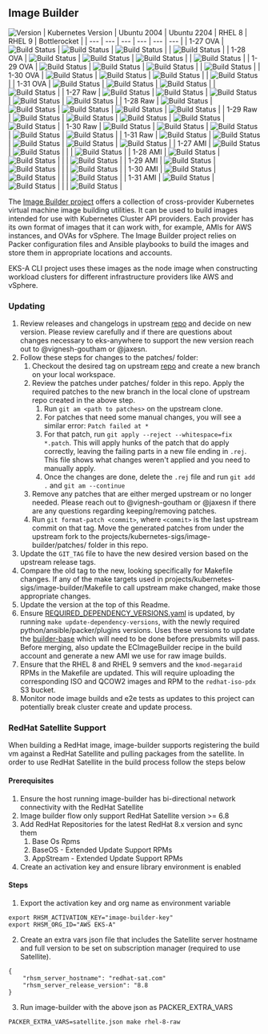 ## **Image Builder**
![Version](https://img.shields.io/badge/version-v0.1.42-blue)
| Kubernetes Version | Ubuntu 2004 | Ubuntu 2204 | RHEL 8 | RHEL 9 | Bottlerocket |
| --- | --- | --- | --- | --- | --- |
| 1-27 OVA | ![Build Status](https://codebuild.us-west-2.amazonaws.com/badges?uuid=eyJlbmNyeXB0ZWREYXRhIjoiQ2tIeHZ6ZG1XSTBTaFl4NGxIQWorbm4rYlNESmJybTJIZ3VtVGNrZUpvWUh3TG9zTzdhNXJvMkFxRGpBWWhEbFZ1aWppUjRhMTZkdU1EaGlQMW5EKzFVPSIsIml2UGFyYW1ldGVyU3BlYyI6IlFrQ0pRRDFXM01iRFBhQkciLCJtYXRlcmlhbFNldFNlcmlhbCI6MX0%3D&branch=main) | ![Build Status](https://codebuild.us-west-2.amazonaws.com/badges?uuid=eyJlbmNyeXB0ZWREYXRhIjoiQ0J4Qno3QmZsY1FYQUxmZC9hU3JFd0k2ZHpnSGhkSDc5MUxWdVlFU3JZclRKQ2NrR3lhQWFOVXV6aWhGakFYbWxJbnhkck1HWE5ua2kzMFMybW14dllvPSIsIml2UGFyYW1ldGVyU3BlYyI6ImxqbTZISWNyaCtzOFB3RUsiLCJtYXRlcmlhbFNldFNlcmlhbCI6MX0%3D&branch=main) | ![Build Status](https://codebuild.us-west-2.amazonaws.com/badges?uuid=eyJlbmNyeXB0ZWREYXRhIjoiMlFmL2ljUVVBSHh3eFI3QTAvVzNUL2RYaElvaTl0NGpOa0tPeUlld3hLenlMNWluOUE5NG0veXlKZ05RYUgvblI1VzlCeWtsdEwzZFdEYXhqNlptblpFPSIsIml2UGFyYW1ldGVyU3BlYyI6IkZURS96YW5CRHV5NU5xUWQiLCJtYXRlcmlhbFNldFNlcmlhbCI6MX0%3D&branch=main) | | ![Build Status](https://codebuild.us-west-2.amazonaws.com/badges?uuid=eyJlbmNyeXB0ZWREYXRhIjoiaHFNbVJsMlNObjB2Rmo2UUZ2RHIyc0k4WkowWkZ2RFpRS3dpRXc4VUEvbDBTVjZPZW9aY01Ga0ZONWZPS2YyVllhdmMwdXh0eGlYR3lOTDZ6aFEwbGxFPSIsIml2UGFyYW1ldGVyU3BlYyI6Iko3NUNaUWg0MkljOEZhSzEiLCJtYXRlcmlhbFNldFNlcmlhbCI6MX0%3D&branch=main) |
| 1-28 OVA | ![Build Status](https://codebuild.us-west-2.amazonaws.com/badges?uuid=eyJlbmNyeXB0ZWREYXRhIjoiQzE0RjNFaFBPSlpOZTRreUtYL0xrYjRzT3N4SnZSQnRiZklscTlMeWgrUkFzZFhhUHM1VW1jWEtra25ZSlVhb1RDMEZVL2hCVVByOTAxVmpQa0lwNnJNPSIsIml2UGFyYW1ldGVyU3BlYyI6IlpwalVhUkpXOGl3cmcvZlYiLCJtYXRlcmlhbFNldFNlcmlhbCI6MX0%3D&branch=main) | ![Build Status](https://codebuild.us-west-2.amazonaws.com/badges?uuid=eyJlbmNyeXB0ZWREYXRhIjoiaXBrVGdXN1d4bFg4ZFdrVEV6YW5HZ2RtTVI5bEYrTmExUDJVSkRYQnZqMFJWdnA0OU9FV09kalVqQkNLTjlxMVhyTWRwTjNDMWNJTzhSZzNxaXJ1K0pBPSIsIml2UGFyYW1ldGVyU3BlYyI6IkNsVG5wSmR3aVNZZFl0bTgiLCJtYXRlcmlhbFNldFNlcmlhbCI6MX0%3D&branch=main) | ![Build Status](https://codebuild.us-west-2.amazonaws.com/badges?uuid=eyJlbmNyeXB0ZWREYXRhIjoiZzFvblF1STgyQWl1VlhlRTdJOFg5dWRXNGtiR3pXMDRObVlFYUVRdVlwZVQyckxGS3M5K29FVzdCcThyR00rQlNpVzEyUS9ockhnbndVS2Z0WGhLMHd3PSIsIml2UGFyYW1ldGVyU3BlYyI6IkJSdkNhTjFXSEU2VlY5UCsiLCJtYXRlcmlhbFNldFNlcmlhbCI6MX0%3D&branch=main) | | ![Build Status](https://codebuild.us-west-2.amazonaws.com/badges?uuid=eyJlbmNyeXB0ZWREYXRhIjoiNjJCM1Z3VU4rVVY3eW9OTEVPaGZXK3J4YXdSaU51K3BjUjNOSzFJMmo1Q0lmZXdicVRzOTFMTmxuR2NkcTZSNUxBWCtvUDRlZHRHbFFYSWRvR05qbjZrPSIsIml2UGFyYW1ldGVyU3BlYyI6IisrQlRQcjFmL1RodmsxYkUiLCJtYXRlcmlhbFNldFNlcmlhbCI6MX0%3D&branch=main) |
| 1-29 OVA | ![Build Status](https://codebuild.us-west-2.amazonaws.com/badges?uuid=eyJlbmNyeXB0ZWREYXRhIjoiRnd0ZWNDVEdlRGQ3cnRiYUE4Mmt1dUV1R1VJWTFjSXRhWkNCR3pGSTJWazF1NUtGdGQ2cG9ldWd1anlEUzVzZThBc09WNmNVc3ZxU213UHZkVXM1UFhRPSIsIml2UGFyYW1ldGVyU3BlYyI6Ii9SRFlqMUc3OFd0RGsrbHEiLCJtYXRlcmlhbFNldFNlcmlhbCI6MX0%3D&branch=main) | ![Build Status](https://codebuild.us-west-2.amazonaws.com/badges?uuid=eyJlbmNyeXB0ZWREYXRhIjoiNTBKcFRtVHNKWVFIazc2cUpCdndpT1lBTXBJUEQ2NjNOTnJXS01xM3pCaUVJNzFNTDc3ejBnc3FUZkZ5QWxsOFBjVzV6ZG1JVi82M3huNTk5cnhzVEFVPSIsIml2UGFyYW1ldGVyU3BlYyI6InFmZ0NKMjdrQTh1ZS9lVzgiLCJtYXRlcmlhbFNldFNlcmlhbCI6MX0%3D&branch=main) | ![Build Status](https://codebuild.us-west-2.amazonaws.com/badges?uuid=eyJlbmNyeXB0ZWREYXRhIjoiSFBPUWJaSkdkd00xQzJ4UXRrTlhQN2NaYmVxQ1ZoTEJBemJxR0pHTkdDbHppTWV0ejU4bzhNQmFBUWRSOGhiN2hmTUdpSHpEaHVTc25QdXBROHQ1bTFBPSIsIml2UGFyYW1ldGVyU3BlYyI6InVML1g4aXZqdEdpdncyVTAiLCJtYXRlcmlhbFNldFNlcmlhbCI6MX0%3D&branch=main) | | ![Build Status](https://codebuild.us-west-2.amazonaws.com/badges?uuid=eyJlbmNyeXB0ZWREYXRhIjoiYTF4S0htTFdnZWxZNk1GVG11SlF0KzV5elFjT3lKeXFpaEdsLzlRSnM2QzNZTVFuenVRNE5FZWl3YVl3S0dWb3VmamJ1d3Zjb2t5UGNzTFRCMk4vaVNvPSIsIml2UGFyYW1ldGVyU3BlYyI6Ii9TSnhHaGF2NWRmbUlBTUgiLCJtYXRlcmlhbFNldFNlcmlhbCI6MX0%3D&branch=main) |
| 1-30 OVA | ![Build Status](https://codebuild.us-west-2.amazonaws.com/badges?uuid=eyJlbmNyeXB0ZWREYXRhIjoieDlTSGtsNzc2Sk85STRnS1Z2a2l5ZEljNlVXNTZsQlZ2a2VJUTRmZ1lrOUJITjhUMHJ3QVBpUjZvQXFEZGxPRm5PMG82R0IxRE90bVFOTkMrbisrQ3dVPSIsIml2UGFyYW1ldGVyU3BlYyI6IlpIMmFINjUxaWU4L3MvWlIiLCJtYXRlcmlhbFNldFNlcmlhbCI6MX0%3D&branch=main) | ![Build Status](https://codebuild.us-west-2.amazonaws.com/badges?uuid=eyJlbmNyeXB0ZWREYXRhIjoiYlJBdUMyK2h2elNkeEtKSlI3b1EzT0tLSXhQcjl0eHZhQko3Wno4UTVOSHJnMnZDTld3QStnTVhQMzFHaEN0TVVPekFqNUlpZlR5SDlWd3h3UTUybjUwPSIsIml2UGFyYW1ldGVyU3BlYyI6IlYxd2htNEFhU1FXaGZNRksiLCJtYXRlcmlhbFNldFNlcmlhbCI6MX0%3D&branch=main) | ![Build Status](https://codebuild.us-west-2.amazonaws.com/badges?uuid=eyJlbmNyeXB0ZWREYXRhIjoieEt6MXczVHpCRGYwazZwR1pzeUtqTEVzdUdGWW5McHZJN2JoWHBDcXQrTEtHeVdZckdLclZlcnVtM1MvSG9iTEVFb1JrSGZTZThBVURsOVIrMHhJQ0ZJPSIsIml2UGFyYW1ldGVyU3BlYyI6IkJxbGdnMm1rdFhreFlIYXgiLCJtYXRlcmlhbFNldFNlcmlhbCI6MX0%3D&branch=main) | | ![Build Status](https://codebuild.us-west-2.amazonaws.com/badges?uuid=eyJlbmNyeXB0ZWREYXRhIjoiYTZneUxYOENvT3VVRW1RV3VXRUFYNlNKMTRHeXl3cGNqSXNJM0FQTE15blJncExUYjVuQXN3UUFxZFBpeVdnQmJZM1N2WkxnVWg0ZWRyUFlLdlNiNmpNPSIsIml2UGFyYW1ldGVyU3BlYyI6IlpsN3pka0lscXJ4RGpxMmkiLCJtYXRlcmlhbFNldFNlcmlhbCI6MX0%3D&branch=main) |
| 1-31 OVA | ![Build Status](https://codebuild.us-west-2.amazonaws.com/badges?uuid=eyJlbmNyeXB0ZWREYXRhIjoib2dneUkvWHdQVnBIeW0rYVpjSlBwMkI4ekpDN1NVN0thZVVVYTlGYXRicHFyamZHZGV3WEJxdkZnMjVxV3RjT3VKNC9xV2thMmRwZk5BaDJqTWNtbThnPSIsIml2UGFyYW1ldGVyU3BlYyI6IitIbGxic09ybWhmZk16RVMiLCJtYXRlcmlhbFNldFNlcmlhbCI6MX0%3D&branch=main) | ![Build Status](https://codebuild.us-west-2.amazonaws.com/badges?uuid=eyJlbmNyeXB0ZWREYXRhIjoiVzZ5QkxpQjZkVnBYV28vWlljOWZSK3lmbUFNeXNYTXorbnhjdUVaRnFhWVRGS1JHWEEvVFFWY3B1T1V1SVBHUU4zNXdHVzQwelhDeVZYb1I2WWZkL29JPSIsIml2UGFyYW1ldGVyU3BlYyI6Ik5RbjR1cTJpYjVtbU1tTXYiLCJtYXRlcmlhbFNldFNlcmlhbCI6MX0%3D&branch=main) | ![Build Status](https://codebuild.us-west-2.amazonaws.com/badges?uuid=eyJlbmNyeXB0ZWREYXRhIjoiZnUyWUUwRzdQMUtlZHl5b0xSNW9JVlA3YmUrdjNQVmFYczFFajNmcWZPMUltdUJkenJQSStJVmlpNDNTYmVZUlMwNkpsWWNpOTEzTCt3ODVyMmluZzVrPSIsIml2UGFyYW1ldGVyU3BlYyI6InZoQnlwN1pFdFVVTEh0QWoiLCJtYXRlcmlhbFNldFNlcmlhbCI6MX0%3D&branch=main) | | ![Build Status](https://codebuild.us-west-2.amazonaws.com/badges?uuid=eyJlbmNyeXB0ZWREYXRhIjoiM3NsSHdyVjdTTlpva2tmQ3pFTWw4bENSdWViWmlxQ2NBMHhZb21sZndWNmpqdkpxSjhSSm5PZnByNTBTUUNreVNITktsQk5xZDBVbWZrd0VZTmo4bERRPSIsIml2UGFyYW1ldGVyU3BlYyI6IjRLMkRDRHhqdElDZmpGbFMiLCJtYXRlcmlhbFNldFNlcmlhbCI6MX0%3D&branch=main) |
| 1-27 Raw | ![Build Status](https://codebuild.us-west-2.amazonaws.com/badges?uuid=eyJlbmNyeXB0ZWREYXRhIjoiOFh3eDVvV2NuaXFLUHZqdHRmeHdnUmRtYzdhcVBmMStzU3lJWVFvQW44MURUMUpuQ1lubWNOTU4wOWZYT1lZcUhqT2lDQS9yTG02cWxnWCtLb3prTlRJPSIsIml2UGFyYW1ldGVyU3BlYyI6Ik5tSnB2SFJRY01xb01TRGQiLCJtYXRlcmlhbFNldFNlcmlhbCI6MX0%3D&branch=main) | ![Build Status](https://codebuild.us-west-2.amazonaws.com/badges?uuid=eyJlbmNyeXB0ZWREYXRhIjoiSXBaRVYwOE9uMXhnM3dkMUs3eVJuUXBLZ0dsWGx4V1hzQ0ZEeTNPTkt6MG1aWjRSYms2Umc3dm1uY3Zid0xpYmdnRUZwOEExeWdIVUxpUjRrc0pnQ3NzPSIsIml2UGFyYW1ldGVyU3BlYyI6InQrK1lwZU81bXZqQjJob1ciLCJtYXRlcmlhbFNldFNlcmlhbCI6MX0%3D&branch=main) | ![Build Status](https://codebuild.us-west-2.amazonaws.com/badges?uuid=eyJlbmNyeXB0ZWREYXRhIjoiMmpxS0xzaTFKYk5mZWZMdjhCanplcVgxNFZ6Y1ZmWXpzcHpHNVJyNnM1ZzhpekpqbVhvSVY4N3J0eWdOWXlpMGozdnl6bklWK0ZGcHI0SzZNWWJzQmQ0PSIsIml2UGFyYW1ldGVyU3BlYyI6Ikl2b1hZTGxobFBWWjdDY1IiLCJtYXRlcmlhbFNldFNlcmlhbCI6MX0%3D&branch=main) | ![Build Status](https://codebuild.us-west-2.amazonaws.com/badges?uuid=eyJlbmNyeXB0ZWREYXRhIjoiMTdZNUtVdVRIOXBJcFVIOTQ4dVlNY2NqUzd5MlAzQlVRN3V0M3RQaDdwT0xhNFFwbWQyZktRRHVaTzl6U0FJMkpHZmJ1VkZWck1OQW4yUHg0TDdvdzBzPSIsIml2UGFyYW1ldGVyU3BlYyI6Iklvd2ZObnhwVitNOVpZb0QiLCJtYXRlcmlhbFNldFNlcmlhbCI6MX0%3D&branch=main) | ![Build Status](https://codebuild.us-west-2.amazonaws.com/badges?uuid=eyJlbmNyeXB0ZWREYXRhIjoiZmIvT3hrSDlLSDZ2eTJEYVpiTlRDZ3NMRDE3RGNKOUkweSthd1k3Y25DeU1OTGNuVzY1V0FqU2hEdjByOXY3dHFsejFDYXlFa0tHNSs2RU5mdkQ5WlRNPSIsIml2UGFyYW1ldGVyU3BlYyI6IkN4RmI1NW9lcDk0OVRUTU0iLCJtYXRlcmlhbFNldFNlcmlhbCI6MX0%3D&branch=main) |
| 1-28 Raw | ![Build Status](https://codebuild.us-west-2.amazonaws.com/badges?uuid=eyJlbmNyeXB0ZWREYXRhIjoiSXJQMmZFMHF2SHYzbEtVRkY3OTQ2eXlsOHE4NmthaEZ3Y2tMRkI2YjZrMkFUQTd3Wjg0MlZEaVRvZjFhdjBRSE9mZVZyL0EyMGQvM1BqU294WUplc1Y0PSIsIml2UGFyYW1ldGVyU3BlYyI6IjZyYUVDS2pUdFRhUUYzMVoiLCJtYXRlcmlhbFNldFNlcmlhbCI6MX0%3D&branch=main) | ![Build Status](https://codebuild.us-west-2.amazonaws.com/badges?uuid=eyJlbmNyeXB0ZWREYXRhIjoiS1JRaEtqbTg1MCtZNkdJT0pUY1lrUjhXUFFFV044TVZxSi9HaGtkMGtEdURBamxrcU5XNG9WRDFjOG95V05OWk5JajczRm9OWkR6eGtEUVU5NllPZjRrPSIsIml2UGFyYW1ldGVyU3BlYyI6InZUMFg2QXk2VFd0TjcxVFIiLCJtYXRlcmlhbFNldFNlcmlhbCI6MX0%3D&branch=main) | ![Build Status](https://codebuild.us-west-2.amazonaws.com/badges?uuid=eyJlbmNyeXB0ZWREYXRhIjoiclhFaU9UN0JRTW5jWUE4VkdNS0c4bVh0MllVZnc0c1VpTS8zanBodnRucVd6U094SnVzTTZrcW03a3RaZ1A3cThManpDVWh0b1Q4TUwrdXhxZ05sQzZjPSIsIml2UGFyYW1ldGVyU3BlYyI6IitqSGV0SkRKUzQvZS9IOWoiLCJtYXRlcmlhbFNldFNlcmlhbCI6MX0%3D&branch=main) | ![Build Status](https://codebuild.us-west-2.amazonaws.com/badges?uuid=eyJlbmNyeXB0ZWREYXRhIjoiT053WVVsUkY1eGhaeUxMdEdKKzJKekQ2aGUzcGJMekJRdlRuRzZWaUxvWlZPVms3Y1BKcDZSS1RZWllSandqRWtoempUOUJZY3VzWjJkQWZlbWNBdDVnPSIsIml2UGFyYW1ldGVyU3BlYyI6ImR5SHpPWGJoT0x0aVpsZjQiLCJtYXRlcmlhbFNldFNlcmlhbCI6MX0%3D&branch=main) | ![Build Status](https://codebuild.us-west-2.amazonaws.com/badges?uuid=eyJlbmNyeXB0ZWREYXRhIjoidENKNmxQSDh3U2ZlMk10dnZ4RmYxcTdPL1k0SUVsM3dncjVPU2xoT0lqdDZEOWF0RkxFeGg0ZEt2UmJobm8vVXZhd3d2dWplNlYwV2lhMHk5QmhRKzVNPSIsIml2UGFyYW1ldGVyU3BlYyI6InZyUGtaQzdXc3FPd3QwbUYiLCJtYXRlcmlhbFNldFNlcmlhbCI6MX0%3D&branch=main) |
| 1-29 Raw | ![Build Status](https://codebuild.us-west-2.amazonaws.com/badges?uuid=eyJlbmNyeXB0ZWREYXRhIjoiakRqVDJhbUpFY1Q5WFFyU24vU2Jsemt0UlFyZTZBQWJDRFc5TGRvR3FoV254cWdxSHJSeEtwT1RQMHJxV0JsNmE2MGFHTjlSc3NLTW83MkhPV1pldzFzPSIsIml2UGFyYW1ldGVyU3BlYyI6InhHVDBVbmE0U2tza0FudDkiLCJtYXRlcmlhbFNldFNlcmlhbCI6MX0%3D&branch=main) | ![Build Status](https://codebuild.us-west-2.amazonaws.com/badges?uuid=eyJlbmNyeXB0ZWREYXRhIjoiaFI4cVZrQWNyaHdkRkhvdU15Q05EOW40NkFIM01uc2ovSmZxRms1eVVhZDkrb3BWZFFrQWZlcE0wemVPZW1Yak4yNElXRDliWHVLZDcwZHhQQTFSVUxBPSIsIml2UGFyYW1ldGVyU3BlYyI6IncvdmM3VTdBdTZJdS91RCsiLCJtYXRlcmlhbFNldFNlcmlhbCI6MX0%3D&branch=main) | ![Build Status](https://codebuild.us-west-2.amazonaws.com/badges?uuid=eyJlbmNyeXB0ZWREYXRhIjoiQzREZXZWZ0kzWjc3T3cvalF0MWl0MmhyTGorb1FqNnE3cHRQWkpiYmRWREttSDR6TU4rUHdacVRJQnRuM25FcHhqRFNqa2xGOC9VV0RJT1FhMGVIOTBZPSIsIml2UGFyYW1ldGVyU3BlYyI6IlBiK3AzTnJPNE5rSjQwTEEiLCJtYXRlcmlhbFNldFNlcmlhbCI6MX0%3D&branch=main) | ![Build Status](https://codebuild.us-west-2.amazonaws.com/badges?uuid=eyJlbmNyeXB0ZWREYXRhIjoiMk1HNGQ5bThmYmZUNGs1UjgxUkhoa0FoVHF2Tlg3WVRXalBtazVhc0VoblEvd2NVb1ZISVJ2T1orODkzKy94NWE1VnEwWHNwRnFyVUd1cTVta3RBY0I0PSIsIml2UGFyYW1ldGVyU3BlYyI6IkU0RHN6M2cwbnVyWWVvTjciLCJtYXRlcmlhbFNldFNlcmlhbCI6MX0%3D&branch=main) | ![Build Status](https://codebuild.us-west-2.amazonaws.com/badges?uuid=eyJlbmNyeXB0ZWREYXRhIjoiSk02ZG9ralhIVTBUclMzSXVmVWFQeXRPVnF5RXNRMkY1YVFtalNkSlNUQnpIbWRJcHV1V0pxK3A1UEJqdUFkeHp0RnZYNnNxNHBJNUowV1dzTDk5QnhZPSIsIml2UGFyYW1ldGVyU3BlYyI6Imlpdlh4VmpSWGo3cWpiU08iLCJtYXRlcmlhbFNldFNlcmlhbCI6MX0%3D&branch=main) |
| 1-30 Raw | ![Build Status](https://codebuild.us-west-2.amazonaws.com/badges?uuid=eyJlbmNyeXB0ZWREYXRhIjoiY3dMYURNcDg4U3BrRC80SEdxMEVzUCtSSEQreHJjUlB1MXpnanU4ZHRiTjdkOUNqNlI5M1JaTGR4UDNpNDN5UE84Yzl4c2lvVWsxb2p1TzE1WmV4dlQ0PSIsIml2UGFyYW1ldGVyU3BlYyI6InNmS1hTVERWZmRQeHVzR1EiLCJtYXRlcmlhbFNldFNlcmlhbCI6MX0%3D&branch=main) | ![Build Status](https://codebuild.us-west-2.amazonaws.com/badges?uuid=eyJlbmNyeXB0ZWREYXRhIjoiNkNrY2RXTVlQK1NJTDdyNHBUSlhtMVM5WDJEc1U5MW1VMHVXUnBxS0xDU3duZzFmeURxS01lOXpvcTYrV2N0OVpVQVFLeDlTOFpVWGh0UVRDR2FWbmRRPSIsIml2UGFyYW1ldGVyU3BlYyI6Im9BSlVyYmg5Q0p4OUd3SGsiLCJtYXRlcmlhbFNldFNlcmlhbCI6MX0%3D&branch=main) | ![Build Status](https://codebuild.us-west-2.amazonaws.com/badges?uuid=eyJlbmNyeXB0ZWREYXRhIjoibEpxeTkvelliZmdjdThwbXVUT0JIa25lUWRsajJHMlVaNnpFRFlhTkNmUjRTbjVmWFpmeVJsNTJuSzI5VXQxK2NCZElHWFBtcGZsZ3ExQ1lidkZFYzZrPSIsIml2UGFyYW1ldGVyU3BlYyI6IlZwK1JhajVnRnhkcExzK2wiLCJtYXRlcmlhbFNldFNlcmlhbCI6MX0%3D&branch=main) | ![Build Status](https://codebuild.us-west-2.amazonaws.com/badges?uuid=eyJlbmNyeXB0ZWREYXRhIjoickkyTkFjc2l4V0I4S2NXQWtEYS9oS3F2S1BzMGNNMXJaY3BhNmJhWGg0d2xScmplZU8xaGZUemNVbXNVQjFuMzBjUHNHRHdtQ011eVJvblJsTDMvakRrPSIsIml2UGFyYW1ldGVyU3BlYyI6IlFOa2huSkcxSjY5aEJ4R2EiLCJtYXRlcmlhbFNldFNlcmlhbCI6MX0%3D&branch=main) | ![Build Status](https://codebuild.us-west-2.amazonaws.com/badges?uuid=eyJlbmNyeXB0ZWREYXRhIjoic3NtSysvK1NieFVUeWlSUlNiWUVPamh0b3lXSE9wN2pQcVEvM04vbndYbjRJdE5jNEkraG1JL09rVXZsMnpFM042Zm13M1FoaHUyTUtaWFlNOENiaU5NPSIsIml2UGFyYW1ldGVyU3BlYyI6IlpvS3R2bUp4WGhWVjdSTk8iLCJtYXRlcmlhbFNldFNlcmlhbCI6MX0%3D&branch=main) |
| 1-31 Raw | ![Build Status](https://codebuild.us-west-2.amazonaws.com/badges?uuid=eyJlbmNyeXB0ZWREYXRhIjoibFMvaDlLYytFWTR4c2FHZ21Qc0tCUi9GRDFxZFNsOWhQcXNDaWdxU2Jaai9Xb1RPQktyQWpZTVZXejZCbHBod2R0ckVncGJnTFcrOEg0OUlwVENMb2lzPSIsIml2UGFyYW1ldGVyU3BlYyI6IlI1UEtudzJuakUyaFF1eTUiLCJtYXRlcmlhbFNldFNlcmlhbCI6MX0%3D&branch=main) | ![Build Status](https://codebuild.us-west-2.amazonaws.com/badges?uuid=eyJlbmNyeXB0ZWREYXRhIjoibDZ5Z0FhSkhTSk55TDBUMEJsMWJsUi9YQ3ZhRnZuSXVra0Yvd215T3JoajZER0Q5bVZJTDB0TTVBQTZoUU54V0YwUU44RVpJU1FlUHp6OThxdXZ1cG44PSIsIml2UGFyYW1ldGVyU3BlYyI6Ik1Ua0NLdDBGN05oV1hIY0YiLCJtYXRlcmlhbFNldFNlcmlhbCI6MX0%3D&branch=main) | ![Build Status](https://codebuild.us-west-2.amazonaws.com/badges?uuid=eyJlbmNyeXB0ZWREYXRhIjoiK0Y5ZENodXlkSW42a2M5QkZrclI3U0d6clZSRHJkcmNaNVB6UFExSmJ3QndGZjdzYUVMMlNOTldsR3oycCs3VHRaZXJRZkxQTUh1RHJoaVBocDBDQmZRPSIsIml2UGFyYW1ldGVyU3BlYyI6IjBMdXZwdVFWcXM5N0wzTHgiLCJtYXRlcmlhbFNldFNlcmlhbCI6MX0%3D&branch=main) | ![Build Status](https://codebuild.us-west-2.amazonaws.com/badges?uuid=eyJlbmNyeXB0ZWREYXRhIjoiMmNjdjkweHZPYnJ4TkMzbEVMQUphME5udlkycjlldmFTTWkzMnZPSlZSRHVWdlRkVzRIM0RDcTRZbEhDSjdCT2dQdUR6TUNaYmo4Zzk4VGNoQnNzTnQ0PSIsIml2UGFyYW1ldGVyU3BlYyI6ImlQVHE0VkZzaTJaYmJITDkiLCJtYXRlcmlhbFNldFNlcmlhbCI6MX0%3D&branch=main) | ![Build Status](https://codebuild.us-west-2.amazonaws.com/badges?uuid=eyJlbmNyeXB0ZWREYXRhIjoieGxqT3BsdTdPUXlZRGZ5Z3NxWmc3ZDdXM3pLQ04vNUZKS3dUOXVhdkRDVHR1SktYNWg4MXFJc2JQcE9UeFBmTFdyQzFWeXhEVkVadkZIVjhmREVRYnRVPSIsIml2UGFyYW1ldGVyU3BlYyI6ImdGTGxsSmRZZzk0bUg2S2oiLCJtYXRlcmlhbFNldFNlcmlhbCI6MX0%3D&branch=main) |
| 1-27 AMI | ![Build Status](https://codebuild.us-west-2.amazonaws.com/badges?uuid=eyJlbmNyeXB0ZWREYXRhIjoibTFhTE93QXVnNGJMUXA2ZkVxYjI2SWMzYzFYYmdvaVdaOXhnUnNyQ0pLbnVvSmREYVI5eFZuTVV5Q1cra3VuY3hYb2RxYy8vZEpEMHlNUEdLMUdHZ0lJPSIsIml2UGFyYW1ldGVyU3BlYyI6ImoyNkZmTHAyRExKL2QwK1EiLCJtYXRlcmlhbFNldFNlcmlhbCI6MX0%3D&branch=main) | ![Build Status](https://codebuild.us-west-2.amazonaws.com/badges?uuid=eyJlbmNyeXB0ZWREYXRhIjoicitxczEvR0k2WG04cnRzYXh4bjlCR21FT0RrYld2b1I1NjJtQ2xVR2VBUTNLcHBiRWR0SVBtRDNwclRHa0tqZlVBMi8wdGt3amREeVpvaVpqRnJkbERNPSIsIml2UGFyYW1ldGVyU3BlYyI6Ik8wZDVlMGIxTW1WZXhSZG4iLCJtYXRlcmlhbFNldFNlcmlhbCI6MX0%3D&branch=main) | | | ![Build Status](https://codebuild.us-west-2.amazonaws.com/badges?uuid=eyJlbmNyeXB0ZWREYXRhIjoiRlJVV0xTbWhWRlBOSDU1dG9zVk8vRDcvTncyb3FScDBaVVh1akoyN3RhenVQZHlMY0hZdFJCcU11akxoSHVtbDJFWS81Z0dRekQ1U1k2NlZyY0ljbFFVPSIsIml2UGFyYW1ldGVyU3BlYyI6ImhiWGVhS0JFZ1R0dTl1QVAiLCJtYXRlcmlhbFNldFNlcmlhbCI6MX0%3D&branch=main) |
| 1-28 AMI | ![Build Status](https://codebuild.us-west-2.amazonaws.com/badges?uuid=eyJlbmNyeXB0ZWREYXRhIjoiMGpSaFExYjg5WTA2RjlvUmQxUkVSVzZPNlVFcm1YTmdtQ0gyZmR2Ylh5cFYxU0NOanI5WEo2L2RtY3JlRjJKek04TDBKVzl6NjNrUVphM1hjM3p5RXdJPSIsIml2UGFyYW1ldGVyU3BlYyI6IkJQRHFLeG1nNTR0NGJQVk4iLCJtYXRlcmlhbFNldFNlcmlhbCI6MX0%3D&branch=main) | ![Build Status](https://codebuild.us-west-2.amazonaws.com/badges?uuid=eyJlbmNyeXB0ZWREYXRhIjoiUWs3YWNEekRGWFVJNTlnd3JDd3FJR3dTQ0pSSFE3NDI5cktXV3BQSGJmaUpBalBwODBoUlZqT1VPckFJcVBRTkZkVFVqWDN2NGNvRnkwKzhwK1o3VVN3PSIsIml2UGFyYW1ldGVyU3BlYyI6IndxaHpNUlRUM3dpVDUyTGIiLCJtYXRlcmlhbFNldFNlcmlhbCI6MX0%3D&branch=main) | | | ![Build Status](https://codebuild.us-west-2.amazonaws.com/badges?uuid=eyJlbmNyeXB0ZWREYXRhIjoibW9qVTcyTEhXZ1NFNFJoanJTdjdWd3N2UklsWEl1ZndCcjU3eUh5MUliRmx6bmQ5TE5WcFlxYnc1V3o5RUtUbUxGUzh3TmthSzJyZU4yRlQ5QUNHRXdZPSIsIml2UGFyYW1ldGVyU3BlYyI6ImtYMEpWeWc5dzN6MjBDbTIiLCJtYXRlcmlhbFNldFNlcmlhbCI6MX0%3D&branch=main) |
| 1-29 AMI | ![Build Status](https://codebuild.us-west-2.amazonaws.com/badges?uuid=eyJlbmNyeXB0ZWREYXRhIjoiY0lUM1FzWDBnZEc1TDYyZCtQQ0ZlbGNVSEdBSDdoeTZpZUNaSWhId0gvZ0d5T0pKSEd3dkRsKzlRV3RJWTBVYzNEbEpKVmtONzltdXFyd2lYcHRNM084PSIsIml2UGFyYW1ldGVyU3BlYyI6Im11K3BnNStnanFSdGtOSjYiLCJtYXRlcmlhbFNldFNlcmlhbCI6MX0%3D&branch=main) | ![Build Status](https://codebuild.us-west-2.amazonaws.com/badges?uuid=eyJlbmNyeXB0ZWREYXRhIjoiMm1aczBXS21lVzFZWVdldldvOXdwaUFaMytHaFpmY3hBd1VuR3l6QkxWbHErTS9lTmZIaFNDYzErcGsxOXNQSlM3T3RRaVFHTm1zaHcxQm5RMWQwSGRVPSIsIml2UGFyYW1ldGVyU3BlYyI6IjVUbFNnV3dKUTF5SCtTSFkiLCJtYXRlcmlhbFNldFNlcmlhbCI6MX0%3D&branch=main) | | | ![Build Status](https://codebuild.us-west-2.amazonaws.com/badges?uuid=eyJlbmNyeXB0ZWREYXRhIjoib2JLTmVtZUl1d1doZkgraEthOUw5ZzhvWkJGUU15RjUwU0NKd254bUpjVmJoMHRtc2Y3SHlubGh4Zm8rbHRsVXFoT1ppeVRqNzlhb0dDQUlTK21mTFFRPSIsIml2UGFyYW1ldGVyU3BlYyI6InpPNFd2MDI3L3g4VEVNdm8iLCJtYXRlcmlhbFNldFNlcmlhbCI6MX0%3D&branch=main) |
| 1-30 AMI | ![Build Status](https://codebuild.us-west-2.amazonaws.com/badges?uuid=eyJlbmNyeXB0ZWREYXRhIjoiZWo3VUF3d1lvTWxEbW14R0p3aXZnK0VKcWtvMVBBZjVCdEg5Mlk3QkZyUlZiWEhMQ1hUSFF0bU8xUEQ2TTRTUHRhOFhhUXUxTktpWC9QbE12RHdJaFd3PSIsIml2UGFyYW1ldGVyU3BlYyI6ImZtTDNqN2JxclFqU1I1MXciLCJtYXRlcmlhbFNldFNlcmlhbCI6MX0%3D&branch=main) | ![Build Status](https://codebuild.us-west-2.amazonaws.com/badges?uuid=eyJlbmNyeXB0ZWREYXRhIjoiczIwbkdGWVJGTzVTWVE0L01OYmZzNXhwZHVSKzhKeGdySVltSFIxbGI3VkVWNkNSUllHRVAxQklrMFY3dmdjeXp6T2gzREZWK0VqRTkrbDlOaVBwc2NjPSIsIml2UGFyYW1ldGVyU3BlYyI6IlVmaUNTZnFjMC8rWjVLaHYiLCJtYXRlcmlhbFNldFNlcmlhbCI6MX0%3D&branch=main) | | | ![Build Status](https://codebuild.us-west-2.amazonaws.com/badges?uuid=eyJlbmNyeXB0ZWREYXRhIjoiYXkrbTVKeHZQMVY2NWdITzUvM0VjeERESFkvZmVIL0s1Y0UzL3VBT1VNdDRHQVZsVjdvcW1hRndtbXRLcGtFUjJjamlDOEFBdG03aU4wZzBsSXdhOXlNPSIsIml2UGFyYW1ldGVyU3BlYyI6Iit0NEhXSktxRGdyTStYZzkiLCJtYXRlcmlhbFNldFNlcmlhbCI6MX0%3D&branch=main) |
| 1-31 AMI | ![Build Status](https://codebuild.us-west-2.amazonaws.com/badges?uuid=eyJlbmNyeXB0ZWREYXRhIjoiNWdUVGR3QXZxTTFHWGhWNE9MZnJReUpGWGtRMGcxc2poMnpzNzhZSklzMGVTRzhzY29ZTGVlME9LNDR1Q0QwNzZ5bWV0ZWpTcVRWYkU2Z0E0WEFEZG9vPSIsIml2UGFyYW1ldGVyU3BlYyI6Ik92VkVSMnBnR2Y0NEdPZzkiLCJtYXRlcmlhbFNldFNlcmlhbCI6MX0%3D&branch=main) | ![Build Status](https://codebuild.us-west-2.amazonaws.com/badges?uuid=eyJlbmNyeXB0ZWREYXRhIjoiWU9iZWtoa2RpOUduVG8wVHdvdUs1TnVyT2xZQklqbjVNcFFFNitpaGZPNXU2ZGRXWHlTdktHTXAxSUx2OGpvMGYxdWlkeFl4cU9IWmI1eHlGYkF1a0dJPSIsIml2UGFyYW1ldGVyU3BlYyI6Ilo2Wmh3UkwyUktEZ09aMVMiLCJtYXRlcmlhbFNldFNlcmlhbCI6MX0%3D&branch=main) | | | ![Build Status](https://codebuild.us-west-2.amazonaws.com/badges?uuid=eyJlbmNyeXB0ZWREYXRhIjoiRXlycUdvaFJzLzlwZmlWbU95UXdHdVNxd3FSaWp4MlVPc1l4NUVkczJTM09LLytDQ0tqNDFkb2ZtS0hmMGlYQ2VRbXppUDJ2VytoREltM0NRZjE5NzdNPSIsIml2UGFyYW1ldGVyU3BlYyI6ImxuYzMwT3NGLzVSNjNuVFAiLCJtYXRlcmlhbFNldFNlcmlhbCI6MX0%3D&branch=main) |

The [Image Builder project](https://github.com/kubernetes-sigs/image-builder) offers a collection of cross-provider Kubernetes virtual machine image building utilities. It can be used to build images intended for use with Kubernetes Cluster API providers. Each provider has its own format of images that it can work with, for example, AMIs for AWS instances, and OVAs for vSphere. The Image Builder project relies on Packer configuration files and Ansible playbooks to build the images and store them in appropriate locations and accounts.

EKS-A CLI project uses these images as the node image when constructing workload clusters for different infrastructure providers like AWS and vSphere.

### Updating

1. Review releases and changelogs in upstream [repo](https://github.com/kubernetes-sigs/image-builder) and decide on new version.
   Please review carefully and if there are questions about changes necessary to eks-anywhere to support the new version reach out to @vignesh-goutham or @jaxesn.
1. Follow these steps for changes to the patches/ folder:
    1. Checkout the desired tag on upstream [repo](https://github.com/kubernetes-sigs/image-builder) and create a new branch on your local workspace.
    1. Review the patches under patches/ folder in this repo. Apply the required patches to the new branch in the local clone of upstream repo created in the above step.
        1. Run `git am <path to patches>` on the upstream clone.
        1. For patches that need some manual changes, you will see a similar error: `Patch failed at *`
        1. For that patch, run `git apply --reject --whitespace=fix *.patch`. This will apply hunks of the patch that do apply correctly, leaving
           the failing parts in a new file ending in `.rej`. This file shows what changes weren't applied and you need to manually apply.
        1. Once the changes are done, delete the `.rej` file and run `git add .` and `git am --continue`
    1. Remove any patches that are either merged upstream or no longer needed. Please reach out to @vignesh-goutham or @jaxesn if there are any questions regarding keeping/removing patches.
    1. Run `git format-patch <commit>`, where `<commit>` is the last upstream commit on that tag. Move the generated patches from under the upstream fork to the projects/kubernetes-sigs/image-builder/patches/ folder in this repo.
1. Update the `GIT_TAG` file to have the new desired version based on the upstream release tags.
1. Compare the old tag to the new, looking specifically for Makefile changes. If any of the make targets used in projects/kubernetes-sigs/image-builder/Makefile to call upstream make changed, make those appropriate changes.
1. Update the version at the top of this Readme.
1. Ensure [REQUIRED_DEPENDENCY_VERSIONS.yaml](./REQUIRED_DEPENDENCY_VERSIONS.yaml) is updated, by running `make update-dependency-versions`, with the newly required python/ansible/packer/plugins versions. Uses these versions to update the [builder-base](https://github.com/aws/eks-distro-build-tooling/blob/main/builder-base/versions.yaml)
    which will need to be done before presubmits will pass. Before merging, also update the ECImageBuilder recipe in the build account and generate a new AMI we use for raw image builds.
1. Ensure that the RHEL 8 and RHEL 9 semvers and the `kmod-megaraid` RPMs in the Makefile are updated. This will require uploading the corresponding ISO and QCOW2 images and RPM to the `redhat-iso-pdx` S3 bucket.
1. Monitor node image builds and e2e tests as updates to this project can potentially break cluster create and update process.

### RedHat Satellite Support

When building a RedHat image, image-builder supports registering the build vm against a RedHat Satellite and pulling packages from the satellite.
In order to use RedHat Satellite in the build process follow the steps below

#### Prerequisites
1. Ensure the host running image-builder has bi-directional network connectivity with the RedHat Satellite
2. Image builder flow only support RedHat Satellite version >= 6.8
3. Add RedHat Repositories for the latest RedHat 8.x version and sync them
   1. Base Os Rpms 
   2. BaseOS - Extended Update Support RPMs
   3. AppStream - Extended Update Support RPMs
4. Create an activation key and ensure library environment is enabled

#### Steps
1. Export the activation key and org name as environment variable
```
export RHSM_ACTIVATION_KEY="image-builder-key"
export RHSM_ORG_ID="AWS EKS-A"
```
2. Create an extra vars json file that includes the Satellite server hostname and full version to be set on subscription manager (required to use Satellite).
```
{
    "rhsm_server_hostname": "redhat-sat.com"
    "rhsm_server_release_version": "8.8
}
```
3. Run image-builder with the above json as PACKER_EXTRA_VARS
```
PACKER_EXTRA_VARS=satellite.json make rhel-8-raw
```
